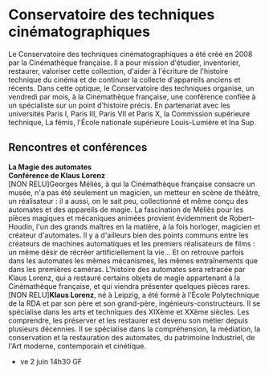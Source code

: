 # Conservatoire des techniques cinématographiques

Le Conservatoire des techniques cinématographiques a été créé en 2008 par la Cinémathèque française. Il a pour mission d'étudier, inventorier, restaurer, valoriser cette collection, d'aider à l'écriture de l'histoire technique du cinéma et de continuer la collecte d'appareils anciens et récents. Dans cette optique, le Conservatoire des techniques organise, un vendredi par mois, à la Cinémathèque française, une conférence confiée à un spécialiste sur un point d'histoire précis. En partenariat avec les universités Paris I, Paris III, Paris VII et Paris X, la Commission supérieure technique, La fémis, l'École nationale supérieure Louis-Lumière et Ina Sup.

## Rencontres et conférences

**La Magie des automates**  
**Conférence de Klaus Lorenz**  
[NON RELU]Georges Méliès, à qui la Cinémathèque française consacre un musée, n'a pas été seulement un magicien, un metteur en scène de théâtre, un réalisateur : il a aussi, on le sait peu, collectionné et même conçu des automates et des appareils de magie. La fascination de Méliès pour les pièces magiques et mécaniques animées provient évidemment de Robert-Houdin, l'un des grands maîtres en la matière, à la fois horloger, magicien et créateur d'automates. Il y a d'ailleurs bien des points communs entre les créateurs de machines automatiques et les premiers réalisateurs de films : un même désir de récréer artificiellement la vie... Et on retrouve parfois dans les automates les mêmes mécanismes, les mêmes entraînements que dans les premières caméras. L'histoire des automates sera retracée par Klaus Lorenz, qui a restauré certains objets de magie appartenant à la Cinémathèque française, et qui viendra présenter quelques pièces rares.  
[NON RELU]**Klaus Lorenz**, né à Leipzig, a été formé à l'École Polytechnique de la RDA et par son père et son grand-père, ingénieurs-constructeurs. Il se spécialise dans les arts et techniques des XIXème et XXème siècles. Les comprendre, les préserver et les restaurer est devenu son métier depuis plusieurs décennies. Il se spécialise dans la compréhension, la médiation, la conservation et la restauration des automates, du patrimoine Industriel, de l'Art moderne, contemporain et cinétique.

- ve 2 juin 14h30 GF

